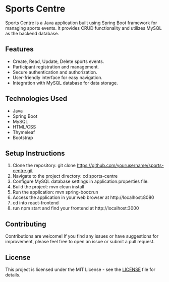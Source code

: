 # Sports Centre

Sports Centre is a Java application built using Spring Boot framework for managing sports events. It provides CRUD functionality and utilizes MySQL as the backend database.

## Features

- Create, Read, Update, Delete sports events.
- Participant registration and management.
- Secure authentication and authorization.
- User-friendly interface for easy navigation.
- Integration with MySQL database for data storage.

## Technologies Used

- Java
- Spring Boot
- MySQL
- HTML/CSS
- Thymeleaf
- Bootstrap

## Setup Instructions

1. Clone the repository: git clone https://github.com/yourusername/sports-centre.git
2. Navigate to the project directory: cd sports-centre
3. Configure MySQL database settings in application.properties file.
4. Build the project: mvn clean install
5. Run the application: mvn spring-boot:run
6. Access the application in your web browser at http://localhost:8080
7. cd into react-frontend
8. run npm start and find your frontend at http://localhost:3000

## Contributing

Contributions are welcome! If you find any issues or have suggestions for improvement, please feel free to open an issue or submit a pull request.

## License

This project is licensed under the MIT License - see the [LICENSE](LICENSE) file for details.
